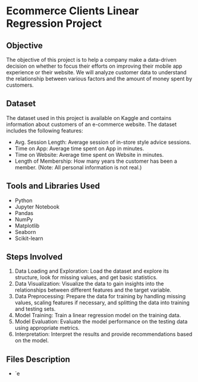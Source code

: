 # Ecommerce Clients Linear Regression Project

## Objective
The objective of this project is to help a company make a data-driven decision on whether to focus their efforts on improving their mobile app experience or their website. We will analyze customer data to understand the relationship between various factors and the amount of money spent by customers.

## Dataset
The dataset used in this project is available on Kaggle and contains information about customers of an e-commerce website. The dataset includes the following features:

- Avg. Session Length: Average session of in-store style advice sessions.
- Time on App: Average time spent on App in minutes.
- Time on Website: Average time spent on Website in minutes.
- Length of Membership: How many years the customer has been a member. (Note: All personal information is not real.)

## Tools and Libraries Used
- Python
- Jupyter Notebook
- Pandas
- NumPy
- Matplotlib
- Seaborn
- Scikit-learn

## Steps Involved
1. Data Loading and Exploration: Load the dataset and explore its structure, look for missing values, and get basic statistics.
2. Data Visualization: Visualize the data to gain insights into the relationships between different features and the target variable.
3. Data Preprocessing: Prepare the data for training by handling missing values, scaling features if necessary, and splitting the data into training and testing sets.
4. Model Training: Train a linear regression model on the training data.
5. Model Evaluation: Evaluate the model performance on the testing data using appropriate metrics.
6. Interpretation: Interpret the results and provide recommendations based on the model.

## Files Description
- `e
